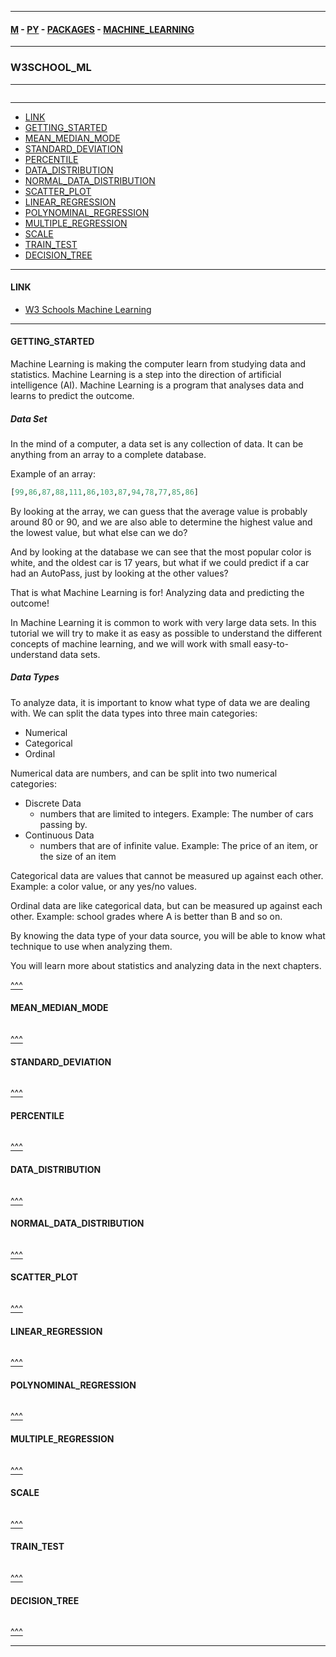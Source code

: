 
---

#### [M](https://github.com/ttltrk/TTT/blob/master/menu.md) - [PY](https://github.com/ttltrk/TTT/blob/master/PY/PY.md) - [PACKAGES](https://github.com/ttltrk/TTT/blob/master/PY/PACKAGES/PACKAGES.md) - [MACHINE_LEARNING](https://github.com/ttltrk/TTT/blob/master/PY/PACKAGES/MACHINE_LEARNING/MACHINE_LEARNING.md)

---

### W3SCHOOL_ML

---

```

```

---

* [LINK](#LINK)
* [GETTING_STARTED](#GETTING_STARTED)
* [MEAN_MEDIAN_MODE](#MEAN_MEDIAN_MODE)
* [STANDARD_DEVIATION](#STANDARD_DEVIATION)
* [PERCENTILE](#PERCENTILE)
* [DATA_DISTRIBUTION](#DATA_DISTRIBUTION)
* [NORMAL_DATA_DISTRIBUTION](#NORMAL_DATA_DISTRIBUTION)
* [SCATTER_PLOT](#SCATTER_PLOT)
* [LINEAR_REGRESSION](#LINEAR_REGRESSION)
* [POLYNOMINAL_REGRESSION](#POLYNOMINAL_REGRESSION)
* [MULTIPLE_REGRESSION](#MULTIPLE_REGRESSION)
* [SCALE](#SCALE)
* [TRAIN_TEST](#TRAIN_TEST)
* [DECISION_TREE](#DECISION_TREE)

---

#### LINK

* [W3 Schools Machine Learning](https://www.w3schools.com/python/python_ml_getting_started.asp)

---

#### GETTING_STARTED

Machine Learning is making the computer learn from studying data and statistics.
Machine Learning is a step into the direction of artificial intelligence (AI).
Machine Learning is a program that analyses data and learns to predict the outcome.

##### Data Set

In the mind of a computer, a data set is any collection of data. It can be anything from an array to a complete database.

Example of an array:

```py
[99,86,87,88,111,86,103,87,94,78,77,85,86]
```

By looking at the array, we can guess that the average value is probably around 80 or 90, and we are also able to determine the highest value and the lowest value, but what else can we do?

And by looking at the database we can see that the most popular color is white, and the oldest car is 17 years, but what if we could predict if a car had an AutoPass, just by looking at the other values?

That is what Machine Learning is for! Analyzing data and predicting the outcome!

In Machine Learning it is common to work with very large data sets. In this tutorial we will try to make it as easy as possible to understand the different concepts of machine learning, and we will work with small easy-to-understand data sets.

##### Data Types

To analyze data, it is important to know what type of data we are dealing with.
We can split the data types into three main categories:

- Numerical
- Categorical
- Ordinal

Numerical data are numbers, and can be split into two numerical categories:

- Discrete Data
  - numbers that are limited to integers. Example: The number of cars passing by.
- Continuous Data
  - numbers that are of infinite value. Example: The price of an item, or the size of an item

Categorical data are values that cannot be measured up against each other. Example: a color value, or any yes/no values.

Ordinal data are like categorical data, but can be measured up against each other. Example: school grades where A is better than B and so on.

By knowing the data type of your data source, you will be able to know what technique to use when analyzing them.

You will learn more about statistics and analyzing data in the next chapters.

[^^^](#W3SCHOOL_ML)

#### MEAN_MEDIAN_MODE

```py

```

[^^^](#W3SCHOOL_ML)

#### STANDARD_DEVIATION

```py

```

[^^^](#W3SCHOOL_ML)

#### PERCENTILE

```py

```

[^^^](#W3SCHOOL_ML)

#### DATA_DISTRIBUTION

```py

```

[^^^](#W3SCHOOL_ML)

#### NORMAL_DATA_DISTRIBUTION

```py

```

[^^^](#W3SCHOOL_ML)

#### SCATTER_PLOT

```py

```

[^^^](#W3SCHOOL_ML)

#### LINEAR_REGRESSION

```py

```

[^^^](#W3SCHOOL_ML)

#### POLYNOMINAL_REGRESSION

```py

```

[^^^](#W3SCHOOL_ML)

#### MULTIPLE_REGRESSION

```py

```

[^^^](#W3SCHOOL_ML)

#### SCALE

```py

```

[^^^](#W3SCHOOL_ML)

#### TRAIN_TEST

```py

```

[^^^](#W3SCHOOL_ML)

#### DECISION_TREE

```py

```

[^^^](#W3SCHOOL_ML)

---
